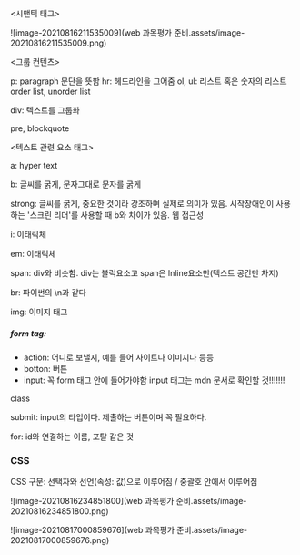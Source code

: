 <시맨틱 태그>

![image-20210816211535009](web 과목평가 준비.assets/image-20210816211535009.png)



<그룹 컨텐츠>

p: paragraph 문단을 뜻함
hr: 헤드라인을 그어줌
ol, ul: 리스트 혹은 숫자의 리스트  order list, unorder list

div: 텍스트를 그룹화

pre, blockquote



<텍스트 관련 요소 태그>

a: hyper text

b: 글씨를 굵게, 문자그대로 문자를 굵게

strong: 글씨를 굵게, 중요한 것이라 강조하며 실제로 의미가 있음. 시작장애인이 사용하는 '스크린 리더'를 사용할 때 b와 차이가 있음. 웹 접근성

i: 이태릭체

em: 이태릭체

span: div와 비슷함. div는 블럭요소고 span은 lnline요소만(텍스트 공간만 차지)

br: 파이썬의 \n과 같다

img: 이미지 태그

##### form tag: 

- action: 어디로 보낼지, 예를 들어 사이트나 이미지나 등등
- botton: 버튼
- input: 꼭 form 태그 안에 들어가야함 input 태그는 mdn 문서로 확인할 것!!!!!!!

class

submit: input의 타입이다. 제출하는 버튼이며 꼭  필요하다.

for: id와 연결하는 이름, 포탈 같은 것







### CSS

CSS 구문: 선택자와 선언(속성: 값)으로 이루어짐 / 중괄호 안에서 이루어짐

![image-20210816234851800](web 과목평가 준비.assets/image-20210816234851800.png)

![image-20210817000859676](web 과목평가 준비.assets/image-20210817000859676.png)
